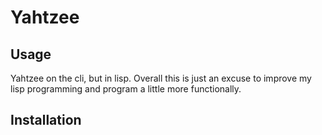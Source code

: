 # Yahtzee

## Usage
Yahtzee on the cli, but in lisp. Overall this is just an excuse to improve my lisp programming and program a little more functionally. 
## Installation
